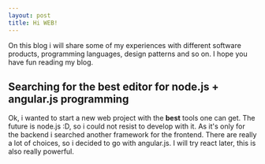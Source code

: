 ```yaml
---
layout: post
title: Hi WEB!
---
```


On this blog i will share some of my experiences with different software products, programming languages, design patterns and so on. I hope you have fun reading my blog.

## Searching for the best editor for node.js + angular.js programming
Ok, i wanted to start a new web project with the **best** tools one can get. The future is node.js :D, so i could not resist to develop with it. As it's only for the backend i searched another framework for the frontend. There are really a lot of choices, so i decided to go with angular.js. I will try react later, this is also really powerful.

